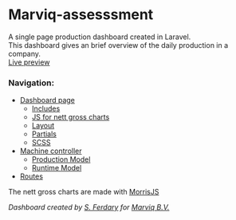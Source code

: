 # Marviq-assesssment
A single page production dashboard created in Laravel.  
This dashboard gives an brief overview of the daily production in a company.  
[Live preview](https://www.savatarian.com/samuel/marviq-assessment/)

### Navigation:
- [Dashboard page](https://github.com/sferdary/Marviq-assassment/blob/master/resources/views/pages/index.blade.php)
  - [Includes](https://github.com/sferdary/Marviq-assassment/tree/master/resources/views/includes)
  - [JS for nett gross charts](https://github.com/sferdary/Marviq-assassment/blob/master/public/js/charts.js)
  - [Layout](https://github.com/sferdary/Marviq-assassment/blob/master/resources/views/layouts/app.blade.php)
  - [Partials](https://github.com/sferdary/Marviq-assassment/tree/master/resources/views/partials)
  - [SCSS](https://github.com/sferdary/Marviq-assassment/tree/master/resources/sass)
- [Machine controller](https://github.com/sferdary/Marviq-assassment/blob/master/app/Http/Controllers/MachineController.php)
  - [Production Model](https://github.com/sferdary/Marviq-assassment/blob/master/app/Production.php)
  - [Runtime Model](https://github.com/sferdary/Marviq-assassment/blob/master/app/Runtime.php)
- [Routes](https://github.com/sferdary/Marviq-assassment/blob/master/routes/web.php)

The nett gross charts are made with [MorrisJS](http://morrisjs.github.io/morris.js/)

*Dashboard created by [S. Ferdary](https://github.com/sferdary) for [Marviq B.V.](https://www.marviq.com/nl)*
